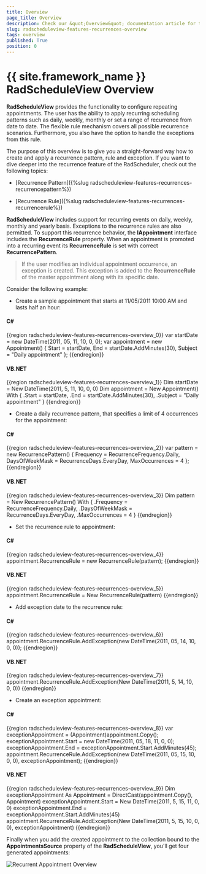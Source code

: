 ```yaml
---
title: Overview
page_title: Overview
description: Check our &quot;Overview&quot; documentation article for the RadScheduleView {{ site.framework_name }} control.
slug: radscheduleview-features-recurrences-overview
tags: overview
published: True
position: 0
---
```


# {{ site.framework_name }} RadScheduleView Overview

__RadScheduleView__ provides the functionality to configure repeating appointments. The user has the ability to apply recurring scheduling patterns such as daily, weekly, monthly or set a range of recurrence from date to date. The flexible rule mechanism covers all possible recurrence scenarios. Furthermore, you also have the option to handle the exceptions from this rule.        

The purpose of this overview is to give you a straight-forward way how to create and apply a recurrence pattern, rule and exception. If you want to dive deeper into the recurrence feature of the RadScheduler, check out the following topics:

* [Recurrence Pattern]({%slug radscheduleview-features-recurrences-recurrencepattern%})

* [Recurrence Rule]({%slug radscheduleview-features-recurrences-recurrencerule%})

__RadScheduleView__ includes support for recurring events on daily, weekly, monthly and yearly basis. Exceptions to the recurrence rules are also permitted. To support this recurrence behavior, the __IAppointment__ interface includes the __RecurrenceRule__ property. When an appointment is promoted into a recurring event its __RecurrenceRule__ is set with correct __RecurrencePattern__.        

>If the user modifies an individual appointment occurrence, an exception is created. This exception is added to the __RecurrenceRule__ of the master appointment along with its specific date.          

Consider the following example:

* Create a sample appointment that starts at 11/05/2011 10:00 AM and lasts half an hour: 

#### __C#__

{{region radscheduleview-features-recurrences-overview_0}}
	var startDate = new DateTime(2011, 05, 11, 10, 0, 0);
	var appointment = new Appointment() {
	    Start = startDate,
	    End = startDate.AddMinutes(30),
	    Subject = "Daily appointment"
	};
{{endregion}}

#### __VB.NET__

{{region radscheduleview-features-recurrences-overview_1}}
	Dim startDate = New DateTime(2011, 5, 11, 10, 0, 0)
	Dim appointment = New Appointment() With {
	    .Start = startDate,
	    .End = startDate.AddMinutes(30),
	    .Subject = "Daily appointment"
	}
{{endregion}}

* Create a daily recurrence pattern, that specifies a limit of 4 occurrences for the appointment: 

#### __C#__

{{region radscheduleview-features-recurrences-overview_2}}
	var pattern = new RecurrencePattern() {
	    Frequency = RecurrenceFrequency.Daily,
	    DaysOfWeekMask = RecurrenceDays.EveryDay,
	    MaxOccurrences = 4
	};
{{endregion}}

#### __VB.NET__

{{region radscheduleview-features-recurrences-overview_3}}
	Dim pattern = New RecurrencePattern() With {
	    .Frequency = RecurrenceFrequency.Daily,
	    .DaysOfWeekMask = RecurrenceDays.EveryDay,
	    .MaxOccurrences = 4
	}
{{endregion}}

* Set the recurrence rule to appointment: 

#### __C#__

{{region radscheduleview-features-recurrences-overview_4}}
	appointment.RecurrenceRule = new RecurrenceRule(pattern);
{{endregion}}

#### __VB.NET__

{{region radscheduleview-features-recurrences-overview_5}}
	appointment.RecurrenceRule = New RecurrenceRule(pattern)
{{endregion}}

* Add exception date to the recurrence rule: 

#### __C#__

{{region radscheduleview-features-recurrences-overview_6}}
	appointment.RecurrenceRule.AddException(new DateTime(2011, 05, 14, 10, 0, 0));
{{endregion}}

#### __VB.NET__

{{region radscheduleview-features-recurrences-overview_7}}
	appointment.RecurrenceRule.AddException(New DateTime(2011, 5, 14, 10, 0, 0))
{{endregion}}

* Create an exception appointment: 

#### __C#__

{{region radscheduleview-features-recurrences-overview_8}}
	var exceptionAppointment = (Appointment)appointment.Copy();
	exceptionAppointment.Start = new DateTime(2011, 05, 18, 11, 0, 0);
	exceptionAppointment.End = exceptionAppointment.Start.AddMinutes(45);
	appointment.RecurrenceRule.AddException(new DateTime(2011, 05, 15, 10, 0, 0), exceptionAppointment);
{{endregion}}

#### __VB.NET__

{{region radscheduleview-features-recurrences-overview_9}}
	Dim exceptionAppointment As Appointment = DirectCast(appointment.Copy(), Appointment)
	exceptionAppointment.Start = New DateTime(2011, 5, 15, 11, 0, 0)
	exceptionAppointment.End = exceptionAppointment.Start.AddMinutes(45)
	appointment.RecurrenceRule.AddException(New DateTime(2011, 5, 15, 10, 0, 0), exceptionAppointment)
{{endregion}}

Finally when you add the created appointment to the collection bound to the __AppointmentsSource__ property of the __RadScheduleView__, you'll get four generated appointments: 

![Recurrent Appointment Overview](images/radscheduleview_recurrencyoverview.png)
